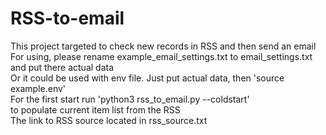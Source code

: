 # RSS-to-email
This project targeted to check new records in RSS and then send an email  
For using, please rename example_email_settings.txt to email_settings.txt and put there actual data  
Or it could be used with env file. Just put actual data, then 'source example.env'  
For the first start run 
          'python3 rss_to_email.py --coldstart'  
to populate current item list from the RSS  
The link to RSS source located in rss_source.txt  
